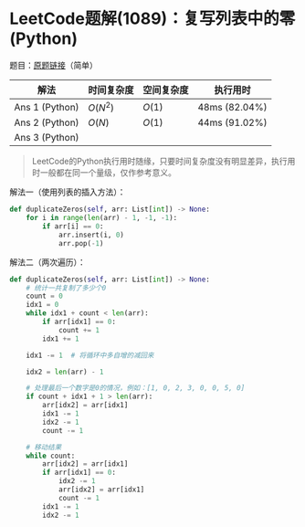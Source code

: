 # LeetCode题解(1089)：复写列表中的零(Python)

题目：[原题链接](https://leetcode-cn.com/problems/duplicate-zeros/)（简单）

| 解法           | 时间复杂度 | 空间复杂度 | 执行用时      |
| -------------- | ---------- | ---------- | ------------- |
| Ans 1 (Python) | $O(N^2)$   | $O(1)$     | 48ms (82.04%) |
| Ans 2 (Python) | $O(N)$     | $O(1)$     | 44ms (91.02%) |
| Ans 3 (Python) |            |            |               |

>  LeetCode的Python执行用时随缘，只要时间复杂度没有明显差异，执行用时一般都在同一个量级，仅作参考意义。

解法一（使用列表的插入方法）：

```python
def duplicateZeros(self, arr: List[int]) -> None:
    for i in range(len(arr) - 1, -1, -1):
        if arr[i] == 0:
            arr.insert(i, 0)
            arr.pop(-1)
```

解法二（两次遍历）：

```python
def duplicateZeros(self, arr: List[int]) -> None:
    # 统计一共复制了多少个0
    count = 0
    idx1 = 0
    while idx1 + count < len(arr):
        if arr[idx1] == 0:
            count += 1
        idx1 += 1

    idx1 -= 1  # 将循环中多自增的减回来

    idx2 = len(arr) - 1

    # 处理最后一个数字是0的情况，例如：[1, 0, 2, 3, 0, 0, 5, 0]
    if count + idx1 + 1 > len(arr):
        arr[idx2] = arr[idx1]
        idx1 -= 1
        idx2 -= 1
        count -= 1

    # 移动结果
    while count:
        arr[idx2] = arr[idx1]
        if arr[idx1] == 0:
            idx2 -= 1
            arr[idx2] = arr[idx1]
            count -= 1
        idx1 -= 1
        idx2 -= 1
```